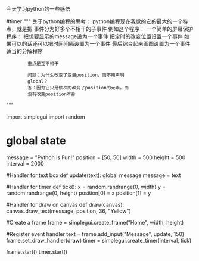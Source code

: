 今天学习python的一些感悟


#timer
"""
关于python编程的思考：
	python编程现在我觉的它的最大的一个特点，就是把
	事件分为好多个不相干的子事件
	例如这个程序：
		一个简单的屏幕保护程序：
			把想要显示的message设为一个事件
			把定时的改变位置设置一个事件
			如果可以的话还可以把时间间隔设置为一个事件
			最后综合起来画图设置为一个事件
			适当的分解程序
			
			重点是互不相干
			
			问题：为什么改变了变量position，而不用声明
			global？
			答：因为它只是依次的改变了position的元素，而
			没有改变position本身
"""

import simplegui
import random

# global state

message = "Python is Fun!"
position = [50, 50]
width = 500
height = 500
interval = 2000

#Handler for text box
def update(text):
    global message
    message = text
    
#Handler for timer
def tick():
    x = random.randrange(0, width)
    y = random.randrange(0, height)
    position[0] = x
    position[1] = y
    
#Handler for draw on canvas
def draw(canvas):
    canvas.draw_text(message, position, 36, "Yellow")
    
#Create a frame
frame = simplegui.create_frame("Home", width, height)

#Register event handler
text = frame.add_input("Message", update, 150)
frame.set_draw_handler(draw)
timer = simplegui.create_timer(interval, tick)


frame.start()
timer.start()
